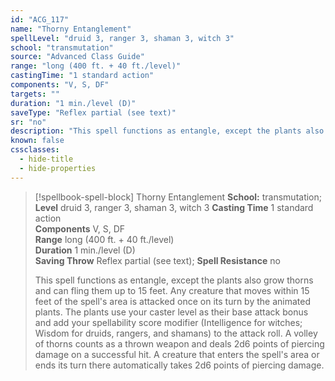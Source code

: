 ```yaml
---
id: "ACG_117"
name: "Thorny Entanglement"
spellLevel: "druid 3, ranger 3, shaman 3, witch 3"
school: "transmutation"
source: "Advanced Class Guide"
range: "long (400 ft. + 40 ft./level)"
castingTime: "1 standard action"
components: "V, S, DF"
targets: ""
duration: "1 min./level (D)"
saveType: "Reflex partial (see text)"
sr: "no"
description: "This spell functions as entangle, except the plants also grow thorns and can fling them up to 15 feet. Any creature that moves within 15 feet of the spell's area is attacked once on its turn by the animated plants. The plants use your caster level as their base attack bonus and add your spellability score modifier (Intelligence for witches; Wisdom for druids, rangers, and shamans) to the attack roll. A volley of thorns counts as a thrown weapon and deals 2d6 points of piercing damage on a successful hit. A creature that enters the spell's area or ends its turn there automatically takes 2d6 points of piercing damage."
known: false
cssclasses:
  - hide-title
  - hide-properties
---
```


> [!spellbook-spell-block] Thorny Entanglement
> **School:** transmutation; **Level** druid 3, ranger 3, shaman 3, witch 3
> **Casting Time** 1 standard action  
> **Components** V, S, DF  
> **Range** long (400 ft. + 40 ft./level)  
> **Duration** 1 min./level (D)  
> **Saving Throw** Reflex partial (see text); **Spell Resistance** no
> 
> This spell functions as entangle, except the plants also grow thorns and can fling them up to 15 feet. Any creature that moves within 15 feet of the spell's area is attacked once on its turn by the animated plants. The plants use your caster level as their base attack bonus and add your spellability score modifier (Intelligence for witches; Wisdom for druids, rangers, and shamans) to the attack roll. A volley of thorns counts as a thrown weapon and deals 2d6 points of piercing damage on a successful hit. A creature that enters the spell's area or ends its turn there automatically takes 2d6 points of piercing damage.